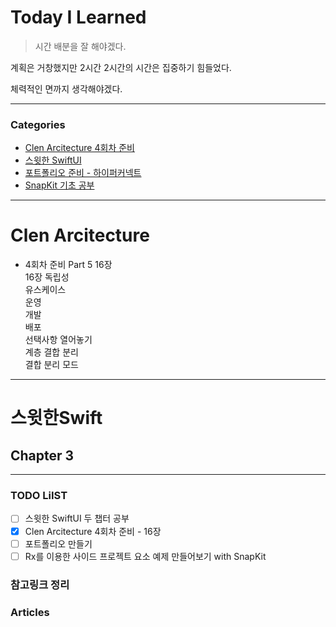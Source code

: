 # Today I Learned
> 시간 배분을 잘 해야겠다.

계획은 거창했지만 2시간 2시간의 시간은 집중하기 힘들었다.  

체력적인 면까지 생각해야겠다.

---

### Categories
- [Clen Arcitecture 4회차 준비](#Clen-Arcitecture)
- [스윗한 SwiftUI](#스윗한Swift)
- [포트폴리오 준비 - 하이퍼커넥트](#포트폴리오)
- [SnapKit 기초 공부](#SnapKit)

--- 

# Clen Arcitecture
* 4회차 준비 Part 5 16장  
    16장 독립성  
        유스케이스  
        운영  
        개발  
        배포  
        선택사항 열어놓기  
        계층 결합 분리  
        결합 분리 모드   

--- 

# 스윗한Swift

## Chapter 3

---

### TODO LiIST
- [ ] 스윗한 SwiftUI 두 챕터 공부
- [x] Clen Arcitecture 4회차 준비 - 16장
- [ ] 포트폴리오 만들기
- [ ] Rx를 이용한 사이드 프로젝트 요소 예제 만들어보기 with SnapKit

### 참고링크 정리

### Articles